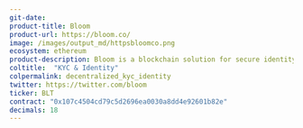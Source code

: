 ```yaml
---
git-date:
product-title: Bloom
product-url: https://bloom.co/
image: /images/output_md/httpsbloomco.png
ecosystem: ethereum
product-description: Bloom is a blockchain solution for secure identity and credit scoring. [Interview with Shannon Wu from Bloom Founding Team](/bloom).
coltitle:  "KYC & Identity"
colpermalink: decentralized_kyc_identity
twitter: https://twitter.com/bloom
ticker: BLT
contract: "0x107c4504cd79c5d2696ea0030a8dd4e92601b82e"
decimals: 18
---
```

